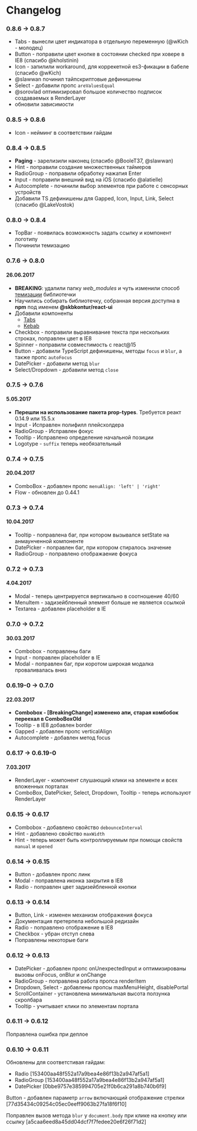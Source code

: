 # Changelog

### 0.8.6 -> 0.8.7
- Tabs - вынесли цвет индикатора в отдельную переменную (@wKich - молодец)
- Button - поправили цвет кнопке в состоянии checked при ховере в IE8 (спасибо @kholstinin)
- Icon - запилили workaround, для коррекетной es3-фикации в бабеле (спасибо @wKich)
- @slawwan починил тайпскриптовые дефинишены
- Select - добавили пропс `areValuesEqual`
- @sorovlad оптимизировал большое количество подписок создаваемых в RenderLayer
- обновили зависимости

### 0.8.5 -> 0.8.6
- Icon - нейминг в соответствии гайдам

### 0.8.4 -> 0.8.5
- **Paging** - зарелизили наконец (спасибо @BooleT37, @slawwan)
- Hint - поправили создание множественных таймеров
- RadioGroup - поправили обработку нажатия Enter
- Input - поправили внешний вид на iOS (спасибо @alatielle)
- Autocomplete - починили выбор элементов при работе с сенсорных устройств
- Добавили TS дефинишены для Gapped, Icon, Input, Link, Select (спасибо @LakeVostok)

### 0.8.0 -> 0.8.4
- TopBar - появилась возможность задать ссылку и компонент логотипу
- Починили темизацию

### 0.7.6 -> 0.8.0
#### 26.06.2017
- **BREAKING**: удалили папку *web_modules* и чуть изменили способ [темизации](https://github.com/skbkontur/retail-ui#Хотим-другой-цвет-кнопки) библиотечки
- Научились собирать библиотечку, собранная версия доступна в **npm** под именем **@skbkontur/react-ui**
- Добавили компоненты
  - [Tabs](http://tech.skbkontur.ru/react-ui/#/components/Tabs)
  - [Kebab](http://tech.skbkontur.ru/react-ui/#/components/Kebab)
- Checkbox - поправили выравнивание текста при нескольких строках, поправлен цвет в IE8
- Spinner - поправили совместимость с react@15
- Button - добавили TypeScript дефинишены, методы `focus` и `blur`, а также пропс `autoFocus`
- DatePicker - добавили метод `blur`
- Select/Dropdown - добавили метод `close`

### 0.7.5 -> 0.7.6
#### 5.05.2017
- **Перешли на использование пакета prop-types**. Требуется реакт 0.14.9 или 15.5.х
- Input - Исправлен полифилл плейсхолдера
- RadioGroup - Исправлен фокус
- Tooltip - Исправлено определение начальной позиции
- Logotype - `suffix` теперь необязательный

### 0.7.4 -> 0.7.5
#### 20.04.2017
- ComboBox - добавлен пропс `menuAlign: 'left' | 'right'`
- Flow - обновлен до 0.44.1

### 0.7.3 -> 0.7.4
#### 10.04.2017
- Tooltip - поправлена баг, при котором вызывался setState на анмаунченной компоненте
- DatePicker - поправлен баг, при котором стиралось значение
- RadioGroup - поправлено отображаение фокуса

### 0.7.2 -> 0.7.3
#### 4.04.2017
- Modal - теперь центрируется вертикально в соотношение 40/60
- MenuItem - задизейбленный элемент больше не является ссылкой
- Textarea - добавлен placeholder в IE

### 0.7.0 -> 0.7.2
#### 30.03.2017
- Combobox - поправлены баги
- Input - поправлен placeholder в IE
- Modal - поправлен баг, при коротом широкая модалка проваливалась вниз

### 0.6.19-0 -> 0.7.0
#### 22.03.2017
- **Combobox - [BreakingChange] изменено апи, старая комбобок переехал в ComboBoxOld**
- Tooltip - в IE8 добавлен border
- Gapped - добавлен пропс verticalAlign
- Autocomplete - добавлен метод focus

### 0.6.17 -> 0.6.19-0
#### 7.03.2017
- RenderLayer - компонент слушающий клики на элементе и всех вложенных порталах
- ComboBox, DatePicker, Select, Dropdown, Tooltip - теперь используют RenderLayer

### 0.6.15 -> 0.6.17
- Combobox - добавлено свойство `debounceInterval`
- Hint - добавлено свойство `maxWidth`
- Hint - теперь может быть контроллируемым при помощи свойств `manual` и `opened`

### 0.6.14 -> 0.6.15
- Button - добавлен пропс линк
- Modal - поправлена иконка закрытия в IE8
- Radio - поправлен цвет задизейбленной кнопки

### 0.6.13 -> 0.6.14
- Button, Link - изменен механизм отображения фокуса
- Документация претерпела небольшой редизайн
- Radio - поправлено отображение в IE8
- Checkbox - убран отступ слева
- Поправлены некоторые баги

### 0.6.12 -> 0.6.13
- DatePicker - добавлен пропс onUnexpectedInput и оптимизированы вызовы onFocus, onBlur и onChange
- RadioGroup - поправлена работа пропса renderItem
- Dropdown, Select - добавлены пропсы maxMenuHeight, disablePortal
- ScrollContainer - установлена минимальная высота ползунка скролбара
- Tooltip - учитывает клики по элементам портала

### 0.6.11 -> 0.6.12
Поправлена ошибка при деплое

### 0.6.10 -> 0.6.11
Обновлены для соответстивая гайдам:
- Radio [153400aa48f552a17a9bea4e86f13b2a947af5a1]
- RadioGroup [153400aa48f552a17a9bea4e86f13b2a947af5a1]
- DatePicker [0bbe9757e385994705e21f0b6ca291a8b740b6f9]

Button - добавлен параметр `arrow` включающий отображение стрелки [77d35434c09254c05ec0eeff9063b27fa18f6f10]

Поправлен вызов метода `blur` у `document.body` при клике на кнопку или ссылку [a5caa6eed8a45dd04dcf7f7fedee20e6f26f71d2]
